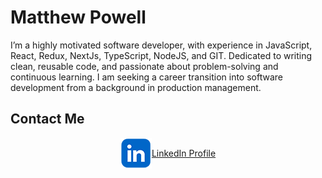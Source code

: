 # Matthew Powell

I’m a highly motivated software developer, with experience in JavaScript, React,
Redux, NextJs, TypeScript, NodeJS, and GIT. Dedicated to writing clean, reusable
code, and passionate about problem-solving and continuous learning. I am seeking
a career transition into software development from a background in production
management.

## Contact Me

<div style="display: flex; align-items: center; justify-content:center;">
  <img src="./linked_in_logo.png" alt="LinkedIn Logo" style="text-align:center;">
  <br>
  <a href="https://www.linkedin.com/in/matt-powell2784/">LinkedIn Profile</a>
</div>
